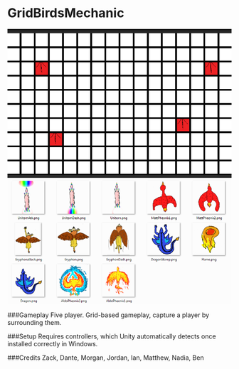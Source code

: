 GridBirdsMechanic
=================

![readme image][1]
![readme image][2]


###Gameplay
Five player. Grid-based gameplay, capture a player by surrounding them. 

###Setup
Requires controllers, which Unity automatically detects once installed correctly in Windows.

###Credits
Zack, Dante, Morgan, Jordan, Ian, Matthew, Nadia, Ben


  [1]: https://raw.githubusercontent.com/GameMakersUnion/GridBirdsMechanic/master/README1.png
  [2]: https://raw.githubusercontent.com/GameMakersUnion/GridBirdsMechanic/master/README2.png

  